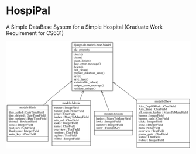 # HospiPal
A Simple DataBase System for a Simple Hospital (Graduate Work Requirement for CS631)

![Alt text](classes_test.png?raw=true "Example Milestone")